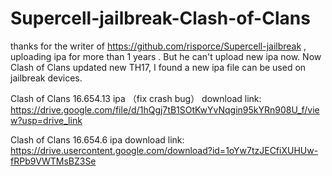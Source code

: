 # Supercell-jailbreak-Clash-of-Clans

thanks for the writer of https://github.com/risporce/Supercell-jailbreak , uploading ipa for more than 1 years . But he can't upload new ipa now. Now Clash of Clans updated new TH17, I found a new ipa file can be used on jailbreak devices.

Clash of Clans 16.654.13 ipa （fix crash bug） download link: https://drive.google.com/file/d/1hQgj7tB1SOtKwYvNqgin95kYRn908U_f/view?usp=drive_link

Clash of Clans 16.654.6 ipa download link: https://drive.usercontent.google.com/download?id=1oYw7tzJECfiXUHUw-fRPb9VWTMsBZ3Se
